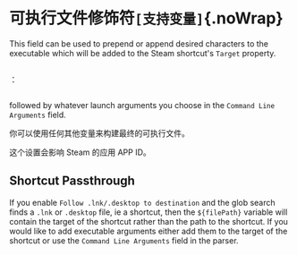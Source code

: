 # 可执行文件修饰符`[支持变量]`{.noWrap}

This field can be used to prepend or append desired characters to the executable which will be added to the Steam shortcut's `Target` property.

```

```

：

```

```

followed by whatever launch arguments you choose in the `Command Line Arguments` field.

你可以使用任何其他变量来构建最终的可执行文件。

这个设置会影响 Steam 的应用 APP ID。

## Shortcut Passthrough

If you enable `Follow .lnk/.desktop to destination` and the glob search finds a `.lnk` or `.desktop` file, ie a shortcut, then the `${filePath}` variable will contain the target of the shortcut rather than the path to the shortcut. If you would like to add executable arguments either add them to the target of the shortcut or use the `Command Line Arguments` field in the parser.
